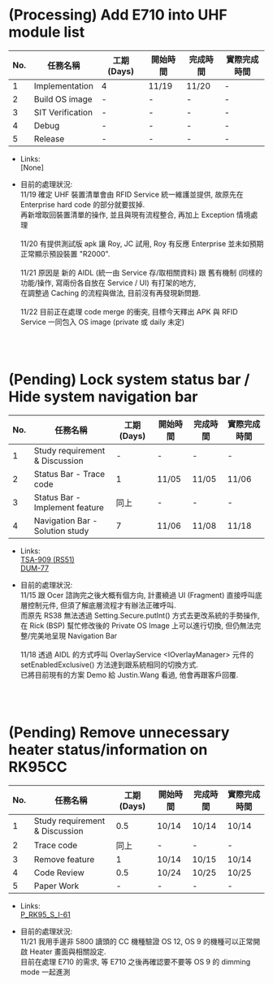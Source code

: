 # (Processing) Add E710 into UHF module list
| No. | 任務名稱         | 工期 (Days) | 開始時間 | 完成時間 | 實際完成時間 |
| --- | ---------------- | ----------- | -------- | -------- | ------------ |
| 1   | Implementation   | 4           | 11/19    | 11/20    | -            |
| 2   | Build OS image   | -           | -        | -        | -            |
| 3   | SIT Verification | -           | -        | -        | -            |
| 4   | Debug            | -           | -        | -        | -            |
| 5   | Release          | -           | -        | -        | -            |


- Links:</br>
[None]

- 目前的處理狀況:  
11/19 確定 UHF 裝置清單會由 RFID Service 統一維護並提供, 故原先在 Enterprise hard code 的部分就要拔掉.  
再新增取回裝置清單的操作, 並且與現有流程整合, 再加上 Exception 情境處理
</br></br>
11/20 有提供測試版 apk 讓 Roy, JC 試用, Roy 有反應 Enterprise 並未如預期正常顯示預設裝置 "R2000".</br></br>
11/21 原因是 新的 AIDL (統一由 Service 存/取相關資料) 跟 舊有機制 (同樣的功能/操作, 寫兩份各自放在 Service / UI)  有打架的地方,  
在調整過 Caching 的流程與做法, 目前沒有再發現新問題.</br></br>
11/22 目前正在處理 code merge 的衝突, 目標今天釋出 APK 與 RFID Service 一同包入 OS image (private 或 daily 未定)
</br>
</br>

# (Pending) Lock system status bar / Hide system navigation bar
| No. | 任務名稱                        | 工期 (Days) | 開始時間 | 完成時間 | 實際完成時間 |
| --- | ------------------------------- | ----------- | -------- | -------- | ------------ |
| 1   | Study requirement & Discussion  | -           | -        | -        | -            |
| 2   | Status Bar - Trace code         | 1           | 11/05    | 11/05    | 11/06        |
| 3   | Status Bar - Implement feature  | 同上        | -        | -        | -            |
| 4   | Navigation Bar - Solution study | 7          | 11/06    | 11/08    |  11/18        |


- Links:</br>
[TSA-909 (RS51)](https://jira.cipherlab.com.tw/browse/TSA-909)  
[DUM-77](https://jira.cipherlab.com.tw/browse/DUM-77)

- 目前的處理狀況:  
11/15 跟 Ocer 諮詢完之後大概有個方向, 計畫繞過 UI (Fragment) 直接呼叫底層控制元件, 但須了解底層流程才有辦法正確呼叫.  
而原先 RS38 無法透過 Setting.Secure.putInt() 方式去更改系統的手勢操作, 在 Rick (BSP) 幫忙修改後的 Private OS Image 上可以進行切換, 但仍無法完整/完美地呈現 Navigation Bar</br></br>
11/18 透過 AIDL 的方式呼叫 OverlayService \<IOverlayManager> 元件的  setEnabledExclusive() 方法達到跟系統相同的切換方式.  
已將目前現有的方案 Demo 給  Justin.Wang 看過, 他會再跟客戶回覆. 
</br>
</br>

# (Pending) Remove unnecessary heater status/information on RK95CC
| No. | 任務名稱                       | 工期 (Days) | 開始時間 | 完成時間 | 實際完成時間 |
| --- | ------------------------------ | ----------- | -------- | -------- | ------------ |
| 1   | Study requirement & Discussion | 0.5         | 10/14    | 10/14    | 10/14        |
| 2   | Trace code                     | 同上        | -        | -        | -            |
| 3   | Remove feature                 | 1           | 10/14    | 10/15    | 10/14        |
| 4   | Code Review                    | 0.5         | 10/24    | 10/25    | 10/25        |
| 5   | Paper Work                     | -           | -        | -        | -            |

- Links:</br>
[P_RK95_S_I-61](https://jira.cipherlab.com.tw/browse/P_RK95_S_I-61)  

- 目前的處理狀況:  
11/21 我用手邊非 5800 讀頭的 CC 機種驗證 OS 12, OS 9 的機種可以正常開啟 Heater 畫面與相關設定.  
目前在處理 E710 的需求, 等 E710 之後再確認要不要等 OS 9 的 dimming mode 一起進測
</br>
</br>
